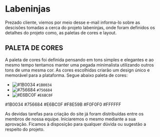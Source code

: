 # Labeninjas

Prezado cliente, viemos por meio desse e-mail informa-lo sobre as descisões tomadas a cerca do projeto labeninjas, onde foram definidos os detalhes do projeto como, as paletas de cores e layout. 

## PALETA DE CORES
A paleta de cores foi definida pensando em tons simples e elegantes e ao mesmo tempo tentamos manter uma pegada minimalista utilizando outros tons de uma mesma cor.
As cores escolhidas criarão um design único e memorável para a plataforma.
Segue abaixo paleta de cores:

- ![#1B0034](https://via.placeholder.com/1B0034/000000?text=+) `#1B0034`
- ![#756684](https://via.placeholder.com/15/756684/000000?text=+) `#756684`
- ![#E6BC0F](https://via.placeholder.com/15/E6BC0F/000000?text=+) `#E6BC0F`

#1B0034
#756684
#E6BC0F
#F8E59B
#F0F0F0
#FFFFFF

As devidas tarefas para criação do site já foram distribuídas entre os membros de nossa equipe. Iniciaremos o mesmo mediante a sua aprovação.
Ficamos à disposição para qualquer dúvida ou sugestão a respeito do projeto.
